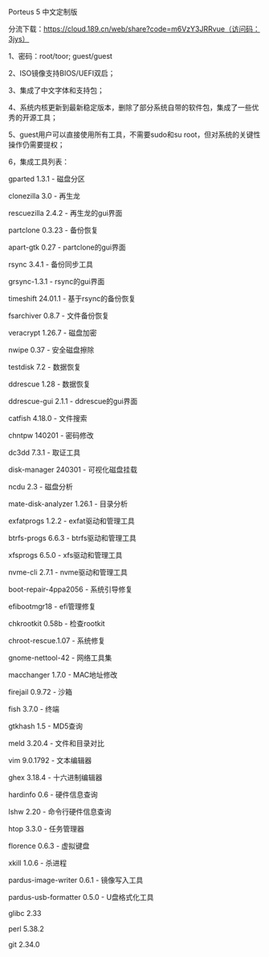 Porteus 5 中文定制版

分流下载：https://cloud.189.cn/web/share?code=m6VzY3JRRvue（访问码：3jys）

1、密码：root/toor; guest/guest

2、ISO镜像支持BIOS/UEFI双启；

3、集成了中文字体和支持包；

4、系统内核更新到最新稳定版本，删除了部分系统自带的软件包，集成了一些优秀的开源工具；

5、guest用户可以直接使用所有工具，不需要sudo和su root，但对系统的关键性操作仍需要提权；

6，集成工具列表：

gparted 1.3.1 - 磁盘分区

clonezilla 3.0 - 再生龙

rescuezilla 2.4.2 - 再生龙的gui界面

partclone 0.3.23 - 备份恢复

apart-gtk 0.27 - partclone的gui界面

rsync 3.4.1 - 备份同步工具

grsync-1.3.1 - rsync的gui界面

timeshift 24.01.1 - 基于rsync的备份恢复

fsarchiver 0.8.7 - 文件备份恢复

veracrypt 1.26.7 - 磁盘加密

nwipe 0.37 - 安全磁盘擦除

testdisk 7.2 - 数据恢复

ddrescue 1.28 - 数据恢复

ddrescue-gui 2.1.1 - ddrescue的gui界面

catfish 4.18.0 - 文件搜索

chntpw 140201 - 密码修改

dc3dd 7.3.1 - 取证工具

disk-manager 240301 - 可视化磁盘挂载

ncdu 2.3 - 磁盘分析

mate-disk-analyzer 1.26.1 - 目录分析

exfatprogs 1.2.2 - exfat驱动和管理工具

btrfs-progs 6.6.3 - btrfs驱动和管理工具

xfsprogs 6.5.0 - xfs驱动和管理工具

nvme-cli 2.7.1 - nvme驱动和管理工具

boot-repair-4ppa2056 - 系统引导修复

efibootmgr18 - efi管理修复

chkrootkit 0.58b - 检查rootkit

chroot-rescue.1.07 - 系统修复

gnome-nettool-42 - 网络工具集

macchanger 1.7.0 - MAC地址修改

firejail 0.9.72 - 沙箱

fish 3.7.0 - 终端

gtkhash 1.5 - MD5查询

meld 3.20.4 - 文件和目录对比

vim 9.0.1792 - 文本编辑器

ghex 3.18.4 - 十六进制编辑器

hardinfo 0.6 - 硬件信息查询

lshw 2.20 - 命令行硬件信息查询

htop 3.3.0 - 任务管理器

florence 0.6.3 - 虚拟键盘

xkill 1.0.6 - 杀进程

pardus-image-writer 0.6.1 - 镜像写入工具

pardus-usb-formatter 0.5.0 - U盘格式化工具

glibc 2.33

perl 5.38.2

git 2.34.0

